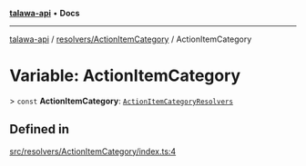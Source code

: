 [**talawa-api**](../../../README.md) • **Docs**

***

[talawa-api](../../../modules.md) / [resolvers/ActionItemCategory](../README.md) / ActionItemCategory

# Variable: ActionItemCategory

\> `const` **ActionItemCategory**: [`ActionItemCategoryResolvers`](../../../types/generatedGraphQLTypes/type-aliases/ActionItemCategoryResolvers.md)

## Defined in

[src/resolvers/ActionItemCategory/index.ts:4](https://github.com/PalisadoesFoundation/talawa-api/blob/790ab2939a7c80eb0ff31afd318f8889a001f225/src/resolvers/ActionItemCategory/index.ts#L4)
